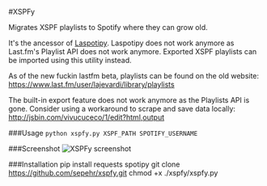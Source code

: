 #XSPFy

Migrates XSPF playlists to Spotify where they can grow old.

It's the ancessor of [Laspotipy](https://github.com/sepehr/laspotipy). Laspotipy does not work anymore as Last.fm's Playlist API does not work anymore. Exported XSPF playlists can be imported using this utility instead.

As of the new fuckin lastfm beta, playlists can be found on the old website:  
https://www.last.fm/user/lajevardi/library/playlists  

The built-in export feature does not work anymore as the Playlists API is gone. Consider using a workaround to scrape and save data locally:  
http://jsbin.com/vivucuceco/1/edit?html,output

###Usage
`python xspfy.py XSPF_PATH SPOTIFY_USERNAME`

###Screenshot
![XSPFy screenshot](https://hostr.co/file/AsJX2zukaVkt/xspfy.png)

###Installation
    pip install requests spotipy
    git clone https://github.com/sepehr/xspfy.git
    chmod +x ./xspfy/xspfy.py

